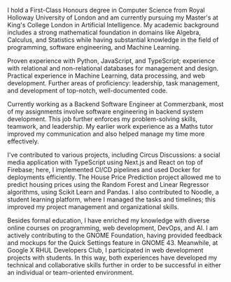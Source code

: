 I hold a First-Class Honours degree in Computer Science from Royal Holloway University of London and am currently pursuing my Master's at King's College London in Artificial Intelligence. My academic background includes a strong mathematical foundation in domains like Algebra, Calculus, and Statistics while having substantial knowledge in the field of programming, software engineering, and Machine Learning.

Proven experience with Python, JavaScript, and TypeScript; experience with relational and non-relational databases for management and design. Practical experience in Machine Learning, data processing, and web development. Further areas of proficiency: leadership, task management, and development of top-notch, well-documented code.

Currently working as a Backend Software Engineer at Commerzbank, most of my assignments involve software engineering in backend system development. This job further enforces my problem-solving skills, teamwork, and leadership. My earlier work experience as a Maths tutor improved my communication and also helped manage my time more effectively.

I've contributed to various projects, including Circus Discussions: a social media application with TypeScript using Next.js and React on top of Firebase; here, I implemented CI/CD pipelines and used Docker for deployments efficiently. The House Price Prediction project allowed me to predict housing prices using the Random Forest and Linear Regressor algorithms, using Scikit Learn and Pandas. I also contributed to Noodle, a student learning platform, where I managed the tasks and timelines; this improved my project management and organizational skills.

Besides formal education, I have enriched my knowledge with diverse online courses on programming, web development, DevOps, and AI. I am actively contributing to the GNOME Foundation, having provided feedback and mockups for the Quick Settings feature in GNOME 43. Meanwhile, at Google X RHUL Developers Club, I participated in web development projects with students. In this way, both experiences have developed my technical and collaborative skills further in order to be successful in either an individual or team-oriented environment.